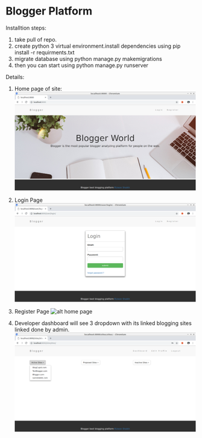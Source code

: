 # Blogger Platform

Installtion steps:
1) take pull of repo.
2) create python 3 virtual environment.install dependencies using pip install -r requirments.txt
3) migrate database using python manage.py makemigrations
3) then you can start using python manage.py runserver



Details:

1) Home page of site:
![alt home page](https://raw.githubusercontent.com/rnshaikh/CES_backend/master/screenshots/home.png)

2) Login Page
![alt home page](https://raw.githubusercontent.com/rnshaikh/CES_backend/master/screenshots/login.png)

3) Register Page
![alt home page](https://raw.githubusercontent.com/rnshaikh/CES_backend/master/screenshots/regsiter.png)

3) Developer dashboard will see 3 dropdown with its linked blogging sites linked done by admin.
![alt home page](https://raw.githubusercontent.com/rnshaikh/CES_backend/master/screenshots/dashboardsites.png)



